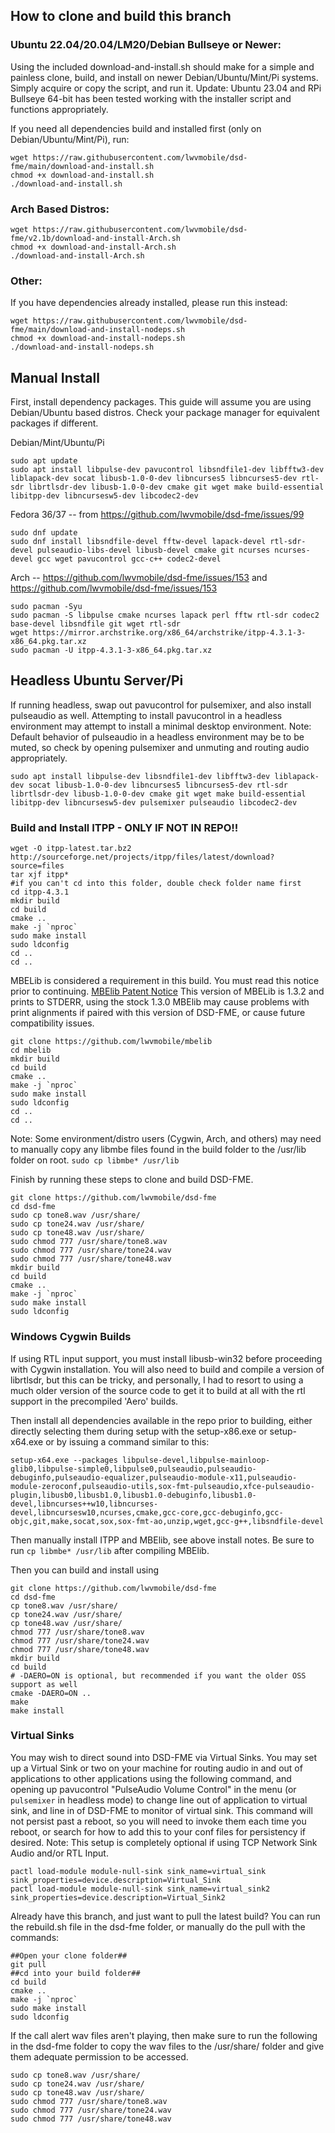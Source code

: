 ## How to clone and build this branch

### Ubuntu 22.04/20.04/LM20/Debian Bullseye or Newer:

Using the included download-and-install.sh should make for a simple and painless clone, build, and install on newer Debian/Ubuntu/Mint/Pi systems. Simply acquire or copy the script, and run it. Update: Ubuntu 23.04 and RPi Bullseye 64-bit has been tested working with the installer script and functions appropriately.

If you need all dependencies build and installed first (only on Debian/Ubuntu/Mint/Pi), run:

```
wget https://raw.githubusercontent.com/lwvmobile/dsd-fme/main/download-and-install.sh
chmod +x download-and-install.sh
./download-and-install.sh
```

### Arch Based Distros:

```
wget https://raw.githubusercontent.com/lwvmobile/dsd-fme/v2.1b/download-and-install-Arch.sh
chmod +x download-and-install-Arch.sh
./download-and-install-Arch.sh
```

### Other:

If you have dependencies already installed, please run this instead:

```
wget https://raw.githubusercontent.com/lwvmobile/dsd-fme/main/download-and-install-nodeps.sh
chmod +x download-and-install-nodeps.sh
./download-and-install-nodeps.sh
```

## Manual Install

First, install dependency packages. This guide will assume you are using Debian/Ubuntu based distros. Check your package manager for equivalent packages if different.

Debian/Mint/Ubuntu/Pi

```
sudo apt update
sudo apt install libpulse-dev pavucontrol libsndfile1-dev libfftw3-dev liblapack-dev socat libusb-1.0-0-dev libncurses5 libncurses5-dev rtl-sdr librtlsdr-dev libusb-1.0-0-dev cmake git wget make build-essential libitpp-dev libncursesw5-dev libcodec2-dev
```

Fedora 36/37 -- from https://github.com/lwvmobile/dsd-fme/issues/99

```
sudo dnf update
sudo dnf install libsndfile-devel fftw-devel lapack-devel rtl-sdr-devel pulseaudio-libs-devel libusb-devel cmake git ncurses ncurses-devel gcc wget pavucontrol gcc-c++ codec2-devel
```

Arch -- https://github.com/lwvmobile/dsd-fme/issues/153 and https://github.com/lwvmobile/dsd-fme/issues/153

```
sudo pacman -Syu
sudo pacman -S libpulse cmake ncurses lapack perl fftw rtl-sdr codec2 base-devel libsndfile git wget rtl-sdr
wget https://mirror.archstrike.org/x86_64/archstrike/itpp-4.3.1-3-x86_64.pkg.tar.xz
sudo pacman -U itpp-4.3.1-3-x86_64.pkg.tar.xz
```

## Headless Ubuntu Server/Pi

If running headless, swap out pavucontrol for pulsemixer, and also install pulseaudio as well. Attempting to install pavucontrol in a headless environment may attempt to install a minimal desktop environment. Note: Default behavior of pulseaudio in a headless environment may be to be muted, so check by opening pulsemixer and unmuting and routing audio appropriately.

```
sudo apt install libpulse-dev libsndfile1-dev libfftw3-dev liblapack-dev socat libusb-1.0-0-dev libncurses5 libncurses5-dev rtl-sdr librtlsdr-dev libusb-1.0-0-dev cmake git wget make build-essential libitpp-dev libncursesw5-dev pulsemixer pulseaudio libcodec2-dev
```

### Build and Install ITPP - ONLY IF NOT IN REPO!!

```
wget -O itpp-latest.tar.bz2 http://sourceforge.net/projects/itpp/files/latest/download?source=files
tar xjf itpp*
#if you can't cd into this folder, double check folder name first
cd itpp-4.3.1
mkdir build
cd build
cmake ..
make -j `nproc`
sudo make install
sudo ldconfig
cd ..
cd ..
```

MBELib is considered a requirement in this build. You must read this notice prior to continuing. [MBElib Patent Notice](https://github.com/lwvmobile/mbelib#readme "MBElib Patent Notice") This version of MBELib is 1.3.2 and prints to STDERR, using the stock 1.3.0 MBElib may cause problems with print alignments if paired with this version of DSD-FME, or cause future compatibility issues.

```
git clone https://github.com/lwvmobile/mbelib
cd mbelib
mkdir build
cd build
cmake ..
make -j `nproc`
sudo make install
sudo ldconfig
cd ..
cd ..
```

Note: Some environment/distro users (Cygwin, Arch, and others) may need to manually copy any libmbe files found in the build folder to the /usr/lib folder on root.
`sudo cp libmbe* /usr/lib`

Finish by running these steps to clone and build DSD-FME.

```
git clone https://github.com/lwvmobile/dsd-fme
cd dsd-fme
sudo cp tone8.wav /usr/share/
sudo cp tone24.wav /usr/share/
sudo cp tone48.wav /usr/share/
sudo chmod 777 /usr/share/tone8.wav
sudo chmod 777 /usr/share/tone24.wav
sudo chmod 777 /usr/share/tone48.wav
mkdir build
cd build
cmake ..
make -j `nproc`
sudo make install
sudo ldconfig

```

### Windows Cygwin Builds

If using RTL input support, you must install libusb-win32 before proceeding with Cygwin installation. You will also need to build and compile a version of librtlsdr, but this can be tricky, and personally, I had to resort to using a much older version of the source code to get it to build at all with the rtl support in the precompiled 'Aero' builds.

Then install all dependencies available in the repo prior to building, either directly selecting them during setup with the setup-x86.exe or setup-x64.exe or by issuing a command similar to this:

```
setup-x64.exe --packages libpulse-devel,libpulse-mainloop-glib0,libpulse-simple0,libpulse0,pulseaudio,pulseaudio-debuginfo,pulseaudio-equalizer,pulseaudio-module-x11,pulseaudio-module-zeroconf,pulseaudio-utils,sox-fmt-pulseaudio,xfce-pulseaudio-plugin,libusb0,libusb1.0,libusb1.0-debuginfo,libusb1.0-devel,libncurses++w10,libncurses-devel,libncursesw10,ncurses,cmake,gcc-core,gcc-debuginfo,gcc-objc,git,make,socat,sox,sox-fmt-ao,unzip,wget,gcc-g++,libsndfile-devel
```

Then manually install ITPP and MBElib, see above install notes. Be sure to run `cp libmbe* /usr/lib` after compiling MBElib.

Then you can build and install using

```
git clone https://github.com/lwvmobile/dsd-fme
cd dsd-fme
cp tone8.wav /usr/share/
cp tone24.wav /usr/share/
cp tone48.wav /usr/share/
chmod 777 /usr/share/tone8.wav
chmod 777 /usr/share/tone24.wav
chmod 777 /usr/share/tone48.wav
mkdir build
cd build
# -DAERO=ON is optional, but recommended if you want the older OSS support as well
cmake -DAERO=ON ..
make
make install
```

### Virtual Sinks

You may wish to direct sound into DSD-FME via Virtual Sinks. You may set up a Virtual Sink or two on your machine for routing audio in and out of applications to other applications using the following command, and opening up pavucontrol "PulseAudio Volume Control" in the menu (or `pulsemixer` in headless mode) to change line out of application to virtual sink, and line in of DSD-FME to monitor of virtual sink. This command will not persist past a reboot, so you will need to invoke them each time you reboot, or search for how to add this to your conf files for persistency if desired. Note: This setup is completely optional if using TCP Network Sink Audio and/or RTL Input.

```
pactl load-module module-null-sink sink_name=virtual_sink  sink_properties=device.description=Virtual_Sink
pactl load-module module-null-sink sink_name=virtual_sink2  sink_properties=device.description=Virtual_Sink2
```

Already have this branch, and just want to pull the latest build? You can run the rebuild.sh file in the dsd-fme folder, or manually do the pull with the commands:

```
##Open your clone folder##
git pull
##cd into your build folder##
cd build
cmake ..
make -j `nproc`
sudo make install
sudo ldconfig
```

If the call alert wav files aren't playing, then make sure to run the following in the dsd-fme folder to copy the wav files to the /usr/share/ folder and give them adequate permission to be accessed.

```
sudo cp tone8.wav /usr/share/
sudo cp tone24.wav /usr/share/
sudo cp tone48.wav /usr/share/
sudo chmod 777 /usr/share/tone8.wav
sudo chmod 777 /usr/share/tone24.wav
sudo chmod 777 /usr/share/tone48.wav
```